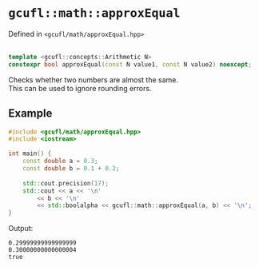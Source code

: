 # `gcufl::math::approxEqual`
Defined in `<gcufl/math/approxEqual.hpp>`
<br/><br/>
```cpp
template <gcufl::concepts::Arithmetic N>
constexpr bool approxEqual(const N value1, const N value2) noexcept;
```
Checks whether two numbers are almost the same.
<br/>
This can be used to ignore rounding errors.
## Example
```cpp
#include <gcufl/math/approxEqual.hpp>
#include <iostream>

int main() {
	const double a = 0.3;
	const double b = 0.1 + 0.2;
	
	std::cout.precision(17);
	std::cout << a << '\n'
		<< b << '\n'
		<< std::boolalpha << gcufl::math::approxEqual(a, b) << '\n';
}
```
Output:
```
0.29999999999999999
0.30000000000000004
true
```
